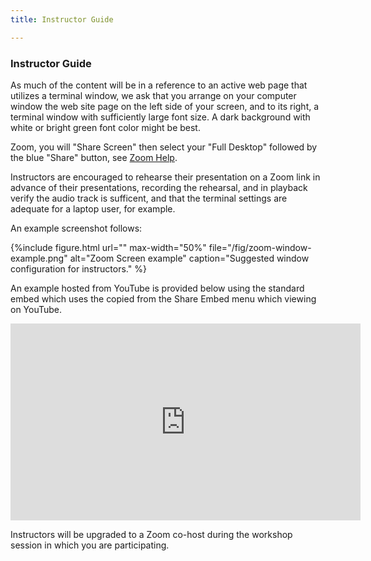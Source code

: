 ```yaml
---
title: Instructor Guide

---
```


### Instructor Guide


As much of the content will be in a reference to an active web page that utilizes a terminal window, we ask that you arrange on your computer window the web site page on the left side of your screen, and to its right, a terminal window with sufficiently large font size. A dark background with white or bright green font color might be best.

Zoom, you will "Share Screen" then select your "Full Desktop" followed by the blue "Share" button, see [Zoom Help][zoom-sharing].

Instructors are encouraged to rehearse their presentation on a Zoom link in advance of their presentations, recording the rehearsal, and in playback verify the audio track is sufficent, and that the terminal settings are adequate for a laptop user, for example.

An example screenshot follows:

{%include figure.html url="" max-width="50%"
   file="/fig/zoom-window-example.png"
   alt="Zoom Screen example" caption="Suggested window configuration for instructors." %}

An example hosted from YouTube is provided below using the standard embed which uses the copied from the Share Embed menu which viewing on YouTube.

<center>
<iframe width="560" height="315" src="https://www.youtube.com/embed/PTVmQ7GwTqc" title="Sample window configuration" frameborder="0" allow="accelerometer; autoplay; clipboard-write; encrypted-media; gyroscope; picture-in-picture" allowfullscreen></iframe>
</center>

Instructors will be upgraded to a Zoom co-host during the workshop session in which you are participating. 

[zoom-sharing]: https://support.zoom.us/hc/en-us/articles/201362153-Sharing-your-screen-content-or-second-camera 
